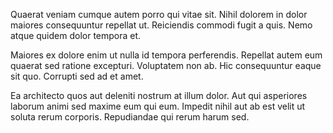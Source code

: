 Quaerat veniam cumque autem porro qui vitae sit. Nihil dolorem in dolor maiores consequuntur repellat ut. Reiciendis commodi fugit a quis. Nemo atque quidem dolor tempora et.
 Maiores ex dolore enim ut nulla id tempora perferendis. Repellat autem eum quaerat sed ratione excepturi. Voluptatem non ab. Hic consequuntur eaque sit quo. Corrupti sed ad et amet.
 Ea architecto quos aut deleniti nostrum at illum dolor. Aut qui asperiores laborum animi sed maxime eum qui eum. Impedit nihil aut ab est velit ut soluta rerum corporis. Repudiandae qui rerum harum sed.